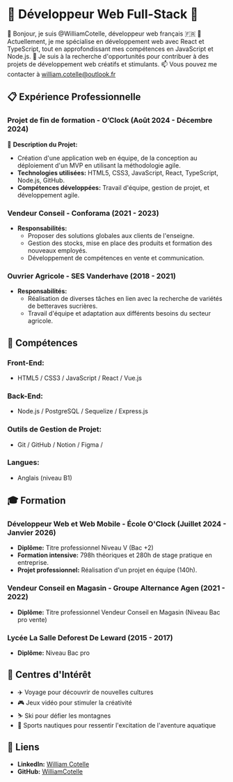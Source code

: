 # 🌟 Développeur Web Full-Stack 🌟

👋 Bonjour, je suis @WilliamCotelle, développeur web français 🇫🇷
🌱 Actuellement, je me spécialise en développement web avec React et TypeScript, tout en approfondissant mes compétences en JavaScript et Node.js.
💞️ Je suis à la recherche d'opportunités pour contribuer à des projets de développement web créatifs et stimulants.
📫 Vous pouvez me contacter à william.cotelle@outlook.fr

## 📋 Expérience Professionnelle

### Projet de fin de formation - O’Clock (Août 2024 - Décembre 2024)
🎯 **Description du Projet:**
- Création d'une application web en équipe, de la conception au déploiement d'un MVP en utilisant la méthodologie agile.
- **Technologies utilisées:** HTML5, CSS3, JavaScript, React, TypeScript, Node.js, GitHub.
- **Compétences développées:** Travail d'équipe, gestion de projet, et développement agile.

### Vendeur Conseil - Conforama (2021 - 2023)
- **Responsabilités:**
  - Proposer des solutions globales aux clients de l'enseigne.
  - Gestion des stocks, mise en place des produits et formation des nouveaux employés.
  - Développement de compétences en vente et communication.

### Ouvrier Agricole - SES Vanderhave (2018 - 2021)
- **Responsabilités:**
  - Réalisation de diverses tâches en lien avec la recherche de variétés de betteraves sucrières.
  - Travail d'équipe et adaptation aux différents besoins du secteur agricole.

## 🔧 Compétences

### Front-End:
- HTML5 / CSS3 / JavaScript / React / Vue.js

### Back-End:
- Node.js / PostgreSQL / Sequelize / Express.js

### Outils de Gestion de Projet:
- Git / GitHub / Notion / Figma / 

### Langues:
- Anglais (niveau B1)

## 🎓 Formation

### Développeur Web et Web Mobile - École O'Clock (Juillet 2024 - Janvier 2026)
- **Diplôme:** Titre professionnel Niveau V (Bac +2)
- **Formation intensive:** 798h théoriques et 280h de stage pratique en entreprise.
- **Projet professionnel:** Réalisation d'un projet en équipe (140h).

### Vendeur Conseil en Magasin - Groupe Alternance Agen (2021 - 2022)
- **Diplôme:** Titre professionnel Vendeur Conseil en Magasin (Niveau Bac pro vente)

### Lycée La Salle Deforest De Leward (2015 - 2017)
- **Diplôme:** Niveau Bac pro

## 🌟 Centres d'Intérêt
- ✈️ Voyage pour découvrir de nouvelles cultures
- 🎮 Jeux vidéo pour stimuler la créativité
- ⛷️ Ski pour défier les montagnes
- 🌊 Sports nautiques pour ressentir l'excitation de l'aventure aquatique

## 🔗 Liens
- **LinkedIn:** [William Cotelle](https://www.linkedin.com/in/william-cotelle-528897251/)
- **GitHub:** [WilliamCotelle](https://github.com/WilliamCotelle)

